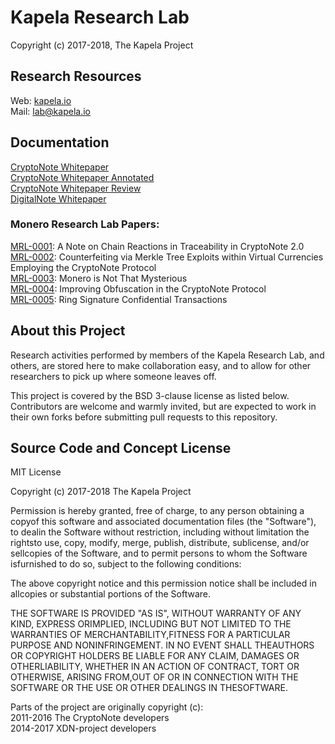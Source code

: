 # Kapela Research Lab

Copyright (c) 2017-2018, The Kapela Project

## Research Resources

Web: [kapela.io](http://kapela.io)  
Mail: [lab@kapela.io](mailto:lab@kapela.io)  

## Documentation
[CryptoNote Whitepaper](whitepaper/cryptonote_whitepaper.pdf)<br>
[CryptoNote Whitepaper Annotated](whitepaper/cryptonote_whitepaper_annotated.pdf)<br>
[CryptoNote Whitepaper Review](whitepaper/cryptonote_whitepaper_review.pdf)<br>
[DigitalNote Whitepaper](whitepaper/digitalnote_whitepaper.pdf)

### Monero Research Lab Papers: <br>
[MRL-0001](https://lab.getmonero.org/pubs/MRL-0001.pdf): A Note on Chain Reactions in Traceability in CryptoNote 2.0 <br>
[MRL-0002](https://lab.getmonero.org/pubs/MRL-0002.pdf): Counterfeiting via Merkle Tree Exploits within Virtual Currencies Employing the CryptoNote Protocol <br>
[MRL-0003](https://lab.getmonero.org/pubs/MRL-0003.pdf): Monero is Not That Mysterious <br>
[MRL-0004](https://lab.getmonero.org/pubs/MRL-0004.pdf): Improving Obfuscation in the CryptoNote Protocol <br>
[MRL-0005](https://lab.getmonero.org/pubs/MRL-0005.pdf): Ring Signature Confidential Transactions <br>

## About this Project

Research activities performed by members of the Kapela Research Lab, and others, are stored here to make collaboration easy, and to allow for other researchers to pick up where someone leaves off.

This project is covered by the BSD 3-clause license as listed below. Contributors are welcome and warmly invited, but are expected to work in their own forks before submitting pull requests to this repository.

## Source Code and Concept License

MIT License

Copyright (c) 2017-2018 The Kapela Project

Permission is hereby granted, free of charge, to any person obtaining a copyof this software and associated documentation files (the "Software"), to dealin the Software without restriction, including without limitation the rightsto use, copy, modify, merge, publish, distribute, sublicense, and/or sellcopies of the Software, and to permit persons to whom the Software isfurnished to do so, subject to the following conditions:

The above copyright notice and this permission notice shall be included in allcopies or substantial portions of the Software.

THE SOFTWARE IS PROVIDED "AS IS", WITHOUT WARRANTY OF ANY KIND, EXPRESS ORIMPLIED, INCLUDING BUT NOT LIMITED TO THE WARRANTIES OF MERCHANTABILITY,FITNESS FOR A PARTICULAR PURPOSE AND NONINFRINGEMENT. IN NO EVENT SHALL THEAUTHORS OR COPYRIGHT HOLDERS BE LIABLE FOR ANY CLAIM, DAMAGES OR OTHERLIABILITY, WHETHER IN AN ACTION OF CONTRACT, TORT OR OTHERWISE, ARISING FROM,OUT OF OR IN CONNECTION WITH THE SOFTWARE OR THE USE OR OTHER DEALINGS IN THESOFTWARE.

Parts of the project are originally copyright (c):  
2011-2016 The CryptoNote developers  
2014-2017 XDN-project developers  
